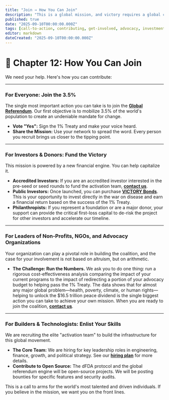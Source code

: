 ```yaml
---
title: "Join → How You Can Join"
description: "This is a global mission, and victory requires a global coalition. Here are the specific, actionable ways you can contribute today."
published: true
date: "2025-09-10T00:00:00.000Z"
tags: [call-to-action, contributing, get-involved, advocacy, investment, careers]
editor: markdown
dateCreated: "2025-09-10T00:00:00.000Z"
---
```


# 📖 Chapter 12: How You Can Join

We need your help. Here's how you can contribute:

---

### For Everyone: Join the 3.5%

The single most important action you can take is to join the **[Global Referendum](./strategy.md)**. Our first objective is to mobilize 3.5% of the world's population to create an undeniable mandate for change.

- **Vote "Yes":** Sign the 1% Treaty and make your voice heard.
- **Share the Mission:** Use your network to spread the word. Every person you recruit brings us closer to the tipping point.

---

### For Investors & Donors: Fund the Victory

This mission is powered by a new financial engine. You can help capitalize it.

- **Accredited Investors:** If you are an accredited investor interested in the pre-seed or seed rounds to fund the activation team, **[contact us](./operations.md)**.
- **Public Investors:** Once launched, you can purchase **[VICTORY Bonds](./economics.md)**. This is your opportunity to invest directly in the war on disease and earn a financial return based on the success of the 1% Treaty.
- **Philanthropists:** If you represent a foundation or are a major donor, your support can provide the critical first-loss capital to de-risk the project for other investors and accelerate our timeline.

---

### For Leaders of Non-Profits, NGOs, and Advocacy Organizations

Your organization can play a pivotal role in building the coalition, and the case for your involvement is not based on altruism, but on arithmetic.

- **The Challenge: Run the Numbers.** We ask you to do one thing: run a rigorous cost-effectiveness analysis comparing the impact of your current programs to the impact of redirecting a portion of your advocacy budget to helping pass the 1% Treaty. The data shows that for almost any major global problem—health, poverty, climate, or human rights—helping to unlock the $16.5 trillion peace dividend is the single biggest action you can take to achieve your own mission. When you are ready to join the coalition, **[contact us](./operations.md)**.

---

### For Builders & Technologists: Enlist Your Skills

We are recruiting the elite "activation team" to build the infrastructure for this global movement.

- **The Core Team:** We are hiring for key leadership roles in engineering, finance, growth, and political strategy. See our **[hiring plan](./operations.md)** for more details.
- **Contribute to Open Source:** The dFDA protocol and the global referendum engine will be open-source projects. We will be posting bounties for specific features and security audits.

This is a call to arms for the world's most talented and driven individuals. If you believe in the mission, we want you on the front lines.
